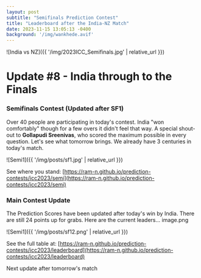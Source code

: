 ```yaml
---
layout: post
subtitle: "Semifinals Prediction Contest"
title: "Leaderboard after the India-NZ Match"
date: 2023-11-15 13:05:13 -0400
background: '/img/wankhede.avif'
---
```


![India vs NZ]({{ '/img/2023ICC_Semifinals.jpg' | relative_url }})

# Update #8 - India through to the Finals

### Semifinals Contest (Updated after SF1)

Over 40 people are participating in today's contest. India "won comfortably" though for a few overs it didn't feel that way. A special shout-out to **Gollapudi Sreenivas**, who scored the maximum possible in every question. Let's see what tomorrow brings. We already have 3 centuries in today's match.

![Semi1]({{ '/img/posts/sf1.jpg' | relative_url }})

See where you stand: [https://ram-n.github.io/prediction-contests/icc2023/semi](https://ram-n.github.io/prediction-contests/icc2023/semi)

### Main Contest Update
The Prediction Scores have been updated after today's win by India. There are still 24 points up for grabs. Here are the current leaders...
image.png

![Semi1]({{ '/img/posts/sf12.png' | relative_url }})


See the full table at: [https://ram-n.github.io/prediction-contests/icc2023/leaderboard](https://ram-n.github.io/prediction-contests/icc2023/leaderboard)

Next update after tomorrow's match